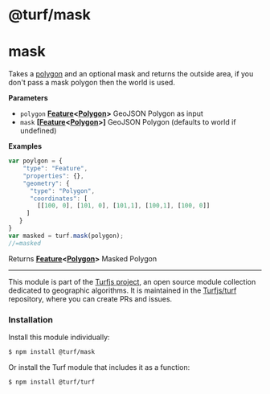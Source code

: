 # @turf/mask

# mask

Takes a [polygon](http://geojson.org/geojson-spec.html#polygon) and an optional mask and returns the outside area,
if you don't pass a mask polygon then the world is used.

**Parameters**

-   `polygon` **[Feature](http://geojson.org/geojson-spec.html#feature-objects)&lt;[Polygon](http://geojson.org/geojson-spec.html#polygon)>** GeoJSON Polygon as input
-   `mask` **\[[Feature](http://geojson.org/geojson-spec.html#feature-objects)&lt;[Polygon](http://geojson.org/geojson-spec.html#polygon)>]** GeoJSON Polygon (defaults to world if undefined)

**Examples**

```javascript
var poylgon = {
    "type": "Feature",
    "properties": {},
    "geometry": {
      "type": "Polygon",
      "coordinates": [
        [[100, 0], [101, 0], [101,1], [100,1], [100, 0]]
     ]
   }
}
var masked = turf.mask(polygon);
//=masked
```

Returns **[Feature](http://geojson.org/geojson-spec.html#feature-objects)&lt;[Polygon](http://geojson.org/geojson-spec.html#polygon)>** Masked Polygon

<!-- This file is automatically generated. Please don't edit it directly:
if you find an error, edit the source file (likely index.js), and re-run
./scripts/generate-readmes in the turf project. -->

---

This module is part of the [Turfjs project](http://turfjs.org/), an open source
module collection dedicated to geographic algorithms. It is maintained in the
[Turfjs/turf](https://github.com/Turfjs/turf) repository, where you can create
PRs and issues.

### Installation

Install this module individually:

```sh
$ npm install @turf/mask
```

Or install the Turf module that includes it as a function:

```sh
$ npm install @turf/turf
```
